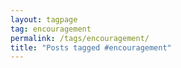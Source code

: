 ```yaml
---
layout: tagpage
tag: encouragement
permalink: /tags/encouragement/
title: "Posts tagged #encouragement"
---
```

